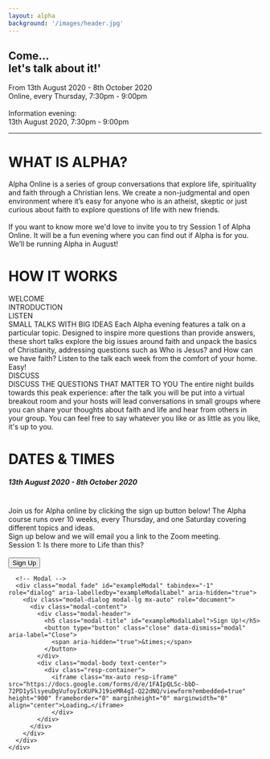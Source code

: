 ```yaml
---
layout: alpha
background: '/images/header.jpg'
---
```

<div class="container">
  <h2 class="post-title">Come...<br>let's talk about it!'</h2>
  <p>From 13th August 2020 - 8th October 2020<br>
    Online, every Thursday, 7:30pm - 9:00pm<br><br>
    Information evening: <br>
    13th August 2020, 7:30pm - 9:00pm<br></p>
  </div>
  <hr>
  <div class="container">
    <div class="row">
      <div class="col col-sm-4">
        <h1>WHAT IS ALPHA?</h1>
      </div>
      <div class="col-lg small-text">
        Alpha Online is a series of group conversations that explore life, spirituality and faith through a Christian lens. We create a non-judgmental and open environment where it’s easy for anyone who is an atheist, skeptic or just curious about faith to explore questions of life with new friends.
        <br><br>
        If you want to know more we'd love to invite you to try Session 1 of Alpha Online. It will be a fun evening where you can find out if Alpha is for you. We’ll be running Alpha in August!
      </div>
    </div>
  </div>

  <div class="container pt-5">
    <div class="row">
      <div class="col col-sm-4">
        <h1>HOW IT WORKS</h1>
      </div>
      <div class="col-lg small-text">
        <div class="row">
          <div class="col col-sm-3">
            WELCOME
          </div>  
          <div class="col-lg">
            INTRODUCTION
          </div>
        </div>
        <div class="row pt-4">
          <div class="col col-sm-3">
            LISTEN
          </div>  
          <div class="col-lg">
            SMALL TALKS WITH BIG IDEAS
            Each Alpha evening features a talk on a particular topic. Designed to inspire more questions than provide answers, these short talks explore the big issues around faith and unpack the basics of Christianity, addressing questions such as Who is Jesus? and How can we have faith?  Listen to the talk each week from the comfort of your home. Easy!
          </div>
        </div>
        <div class="row pt-4">
          <div class="col col-sm-3">
            DISCUSS
          </div>  
          <div class="col-lg">
            DISCUSS THE QUESTIONS THAT MATTER TO YOU 
            The entire night builds towards this peak experience: after the talk you will be put into a virtual breakout room and your hosts will lead conversations in small groups where you can share your thoughts about faith and life and hear from others in your group. You can feel free to say whatever you like or as little as you like, it's up to you.  
          </div>
        </div>
      </div>
    </div>
    <div class="container pt-5">
      <div class="row">
        <div class="col col-sm-4">
          <h1>DATES & TIMES</h1>
        </div>
        <div class="col-lg small-text">
            <h5>13th August 2020 - 8th October 2020</h5><br>
            Join us for Alpha online by clicking the sign up button below! The Alpha course runs over 10 weeks, every Thursday, and one Saturday covering different topics and ideas. 
            <br>Sign up below and we will email you a link to the Zoom meeting.<br>
            Session 1: Is there more to Life than this?<br><br>            
        </div>
      </div>
    </div>
    <div class= "container text-center pb-5">
      <!-- Button trigger modal -->
      <button type="button" class="btn btn-primary mt-5" data-toggle="modal" data-target="#exampleModal">
        Sign Up
      </button>

      <!-- Modal -->
      <div class="modal fade" id="exampleModal" tabindex="-1" role="dialog" aria-labelledby="exampleModalLabel" aria-hidden="true">
        <div class="modal-dialog modal-lg mx-auto" role="document">
          <div class="modal-content">
            <div class="modal-header">
              <h5 class="modal-title" id="exampleModalLabel">Sign Up!</h5>
              <button type="button" class="close" data-dismiss="modal" aria-label="Close">
                <span aria-hidden="true">&times;</span>
              </button>
            </div>
            <div class="modal-body text-center">
              <div class="resp-container">
                <iframe class="mx-auto resp-iframe" src="https://docs.google.com/forms/d/e/1FAIpQLSc-bbD-72PD1ySlsyeuDgVufoyIcKUPkJ19ieMR4gI-Q22dNQ/viewform?embedded=true" height="900" frameborder="0" marginheight="0" marginwidth="0" align="center">Loading…</iframe>
                </div>
            </div>
          </div>
        </div>
      </div>
    </div>
  </div>